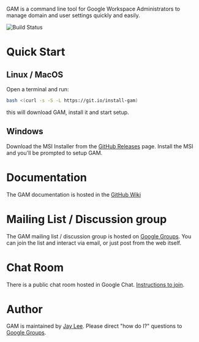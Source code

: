 GAM is a command line tool for Google Workspace Administrators to manage domain and user settings quickly and easily.

![Build Status](https://github.com/jay0lee/GAM/workflows/Build%20and%20test%20GAM/badge.svg)

# Quick Start

## Linux / MacOS

Open a terminal and run:

```sh
bash <(curl -s -S -L https://git.io/install-gam)
```

this will download GAM, install it and start setup.

## Windows

Download the MSI Installer from the [GitHub Releases] page. Install the MSI and you'll be prompted to setup GAM.

# Documentation

The GAM documentation is hosted in the [GitHub Wiki]

# Mailing List / Discussion group

The GAM mailing list / discussion group is hosted on [Google Groups].  You can join the list and interact via email, or just post from the web itself.

# Chat Room

There is a public chat room hosted in Google Chat. [Instructions to join](https://git.io/gam-chat).

# Author

GAM is maintained by [Jay Lee](mailto:jay0lee@gmail.com). Please direct "how do I?" questions to [Google Groups].

[GAM release]: https://git.io/gamreleases
[GitHub Releases]: https://github.com/jay0lee/GAM/releases
[GitHub]: https://github.com/jay0lee/GAM/tree/master
[GitHub Wiki]: https://github.com/jay0lee/GAM/wiki/
[Google Groups]: http://groups.google.com/group/google-apps-manager
